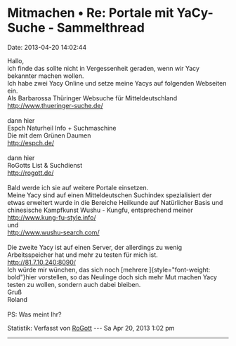 Mitmachen • Re: Portale mit YaCy-Suche - Sammelthread
=====================================================

Date: 2013-04-20 14:02:44

Hallo,\
ich finde das sollte nicht in Vergessenheit geraden, wenn wir Yacy
bekannter machen wollen.\
Ich habe zwei Yacy Online und setze meine Yacys auf folgenden Webseiten
ein.\
Als Barbarossa Thüringer Websuche für Mitteldeutschland\
<http://www.thueringer-suche.de/>\
\
dann hier\
Espch Naturheil Info + Suchmaschine\
Die mit dem Grünen Daumen\
<http://espch.de/>\
\
dann hier\
RoGotts List & Suchdienst\
<http://rogott.de/>\
\
Bald werde ich sie auf weitere Portale einsetzen.\
Meine Yacy sind auf einen Mitteldeutschen Suchindex spezialisiert der
etwas erweitert wurde in die Bereiche Heilkunde auf Natürlicher Basis
und chinesische Kampfkunst Wushu - Kungfu, entsprechend meiner\
<http://www.kung-fu-style.info/>\
und\
<http://www.wushu-search.com/>\
\
Die zweite Yacy ist auf einen Server, der allerdings zu wenig
Arbeitsspeicher hat und mehr zu testen für mich ist.\
<http://81.7.10.240:8090/>\
Ich würde mir wünchen, das sich noch [mehrere
]{style="font-weight: bold"}hier vorstellen, so das Neulinge doch sich
mehr Mut machen Yacy testen zu wollen, sondern auch dabei bleiben.\
Gruß\
Roland\
\
PS: Was meint Ihr?

Statistik: Verfasst von
[RoGott](http://forum.yacy-websuche.de/memberlist.php?mode=viewprofile&u=8821)
--- Sa Apr 20, 2013 1:02 pm

------------------------------------------------------------------------
